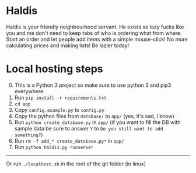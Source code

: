 Haldis
=======

Haldis is your friendly neighbourhood servant. He exists so lazy fucks like you and me don't need to keep tabs of who is ordering what from where.
Start an order and let people add items with a simple mouse-click!
No more calculating prices and making lists!
Be lazier today!

Local hosting steps
===================
0. This is a Python 3 project so make sure to use python 3 and pip3 everywhere
1. Run `pip install -r requirements.txt`
2. `cd app`
3. Copy `config.example.py` to `config.py`
4. Copy the python files from `database/` to `app/` (yes, it's sad, I know)
5. Run `python create_database.py` in `app/` (if you want to fill the DB with sample data be sure to answer `Y` to `Do you still want to add something?`)
6. Run `rm -f add_* create_database.py*` in `app/`
7. Run `python haldis.py runserver`

---
Or run `./localhost.sh` in the root of the git folder (in linux)
